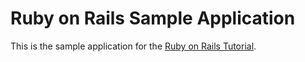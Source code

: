 # Ruby on Rails Sample Application

This is the sample application for the [Ruby on Rails Tutorial](http://www.railstutorial.org).